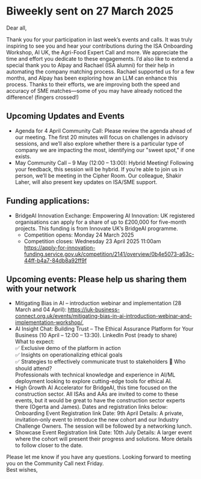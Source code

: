 # Biweekly sent on 27 March 2025

Dear all,  

Thank you for your participation in last week’s events and calls. It was truly inspiring to see you and hear your contributions during the ISA Onboarding Workshop, AI UK, the Agri-Food Expert Call and more. We appreciate the time and effort you dedicate to these engagements. 
I’d also like to extend a special thank you to Alpay and Rachael (ISA alumni) for their help in automating the company matching process. Rachael supported us for a few months, and Alpay has been exploring how an LLM can enhance this process. Thanks to their efforts, we are improving both the speed and accuracy of SME matches—some of you may have already noticed the difference! (fingers crossed!) 

## Upcoming Updates and Events 
* Agenda for 4 April Community Call: Please review the agenda ahead of our meeting. The first 20 minutes will focus on challenges in advisory sessions, and we’ll also explore whether there is a particular type of company we are impacting the most, identifying our "sweet spot," if one exists. 
* May Community Call – 9 May (12:00 – 13:00): Hybrid Meeting! Following your feedback, this session will be hybrid. If you’re able to join us in person, we’ll be meeting in the Cipher Room. Our colleague, Shakir Laher, will also present key updates on ISA/SME support. 
 
## Funding applications:  
* BridgeAI Innovation Exchange: Empowering AI Innovation: UK registered organisations can apply for a share of up to £200,000 for five-month projects. This funding is from Innovate UK’s BridgeAI programme. 
  * Competition opens: Monday 24 March 2025 
  * Competition closes: Wednesday 23 April 2025 11:00am 
https://apply-for-innovation-funding.service.gov.uk/competition/2141/overview/0b4e5073-a63c-44ff-b4a7-84db8a92ff9f 

## Upcoming events: Please help us sharing them with your network 
* Mitigating Bias in AI – introduction webinar and implementation (28 March and 04 April): https://iuk-business-connect.org.uk/events/mitigating-bias-in-ai-introduction-webinar-and-implementation-workshop/, 
* AI Insight Chat: Building Trust – The Ethical Assurance Platform for Your Business (10 April – 12:00 – 13:30). LinkedIn Post (ready to share)  
  What to expect:  
  ✅ Exclusive demo of the platform in action  
  ✅ Insights on operationalizing ethical goals  
  ✅ Strategies to effectively communicate trust to stakeholders 
  📅 Who should attend?  
  Professionals with technical knowledge and experience in AI/ML deployment looking to explore cutting-edge tools for ethical AI. 
* High Growth AI Accelerator for BridgeAI, this time focused on the construction sector. All ISAs and AAs are invited to come to these events, but it would be great to have the construction sector experts there (Ogerta and James). Dates and registration links below: 
 Onboarding Event 
Registration link 
Date: 9th April 
Details: A private, invitation-only event to introduce the new cohort and our Industry Challenge Owners. The session will be followed by a networking lunch. 
* Showcase Event 
Registration link 
Date: 10th July 
Details: A larger event where the cohort will present their progress and solutions. More details to follow closer to the date. 
 
Please let me know if you have any questions. Looking forward to meeting you on the Community Call next Friday.  
Best wishes,  

 
